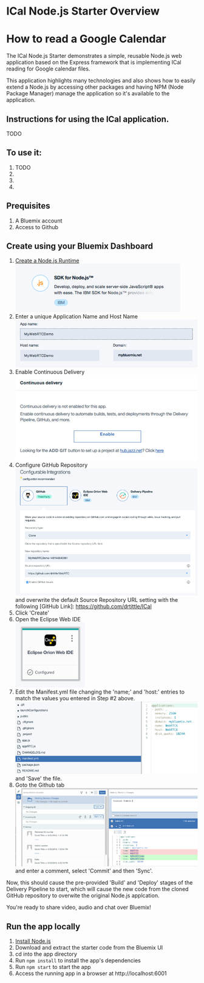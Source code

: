 # ICal Node.js Starter Overview
# How to read a Google Calendar

The ICal Node.js Starter demonstrates a simple, reusable Node.js web application based on the Express framework that is implementing
ICal reading for Google calendar files.

This application highlights many technologies and also shows how to easily extend a Node.js by accessing other packages and having NPM (Node Package Manager) manage the application so it's available to the application.

## Instructions for using the ICal application.

TODO

## To use it:
1. TODO
2. 
3. 
4. 


## Prequisites
1. A Bluemix account
2. Access to Github

## Create using your Bluemix Dashboard
1. [Create a Node.js Runtime](https://console.ng.bluemix.net/catalog/starters/sdk-for-nodejs/?taxonomyNavigation=apps)   
   ![Create a Node.js Runtime](./public/images/readme/1-SelectNodeRuntime.png)   
2. Enter a unique Application Name and Host Name   
   ![Enter a unique Application Name and Host Name](./public/images/readme/2-EnterUniqueName.png)      
3. Enable Continuous Delivery   
   ![Enable Continuous Delivery](./public/images/readme/3-EnableContinuousDelivery.png)      
4. Configure GitHub Repository
   ![Configure GitHub Repository](./public/images/readme/4-ConfigureGithub.png)
   and overwrite the default Source Repository URL setting with the following [GitHub Link]: https://github.com/drtittle/ICal     
5. Click 'Create'   
6. Open the Eclipse Web IDE   
   ![Open the Eclipse Web IDE](./public/images/readme/5-OpenEclipseWebIDE.png)      
7. Edit the Manifest.yml file changing the 'name;' and 'host:' entries to match the values you entered in Step #2 above.
   ![Open the Eclipse Web IDE](./public/images/readme/7-EditManifestYML.png)   
   and 'Save' the file.      
8. Goto the Github tab   
   ![Goto GitHub](./public/images/readme/8-GotoGitHub.png)   
   and enter a comment, select 'Commit' and then 'Sync'.   
   
Now, this should cause the pre-provided 'Build' and 'Deploy' stages of the Delivery Pipeline to start, which will cause the new code from the cloned GitHub repository to overwite the original Node.js applcation.

You're ready to share video, audio and chat over Bluemix!



## Run the app locally

1. [Install Node.js][]
2. Download and extract the starter code from the Bluemix UI
3. cd into the app directory
4. Run `npm install` to install the app's dependencies
5. Run `npm start` to start the app
6. Access the running app in a browser at http://localhost:6001

[Install Node.js]: https://nodejs.org/en/download/
